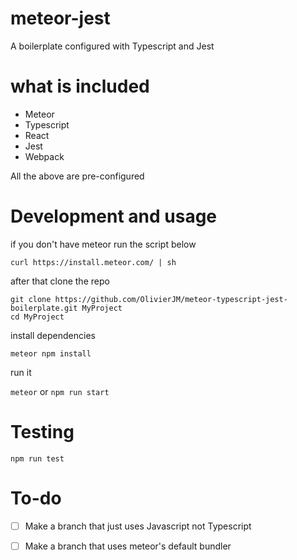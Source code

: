 # meteor-jest

A boilerplate configured with Typescript and Jest

# what is included 
- Meteor
- Typescript
- React
- Jest
- Webpack

All the above are pre-configured

# Development and usage

if you don't have meteor run the script below  

`curl https://install.meteor.com/ | sh`

after that clone the repo  

`git clone https://github.com/OlivierJM/meteor-typescript-jest-boilerplate.git MyProject`  
`cd MyProject`  

install dependencies  

`meteor npm install`   

run it  

`meteor` or `npm run start`  

# Testing  

`npm run test`  

# To-do 
- [ ] Make a branch that just uses Javascript not Typescript  
- [ ] Make a branch that uses meteor's default bundler


